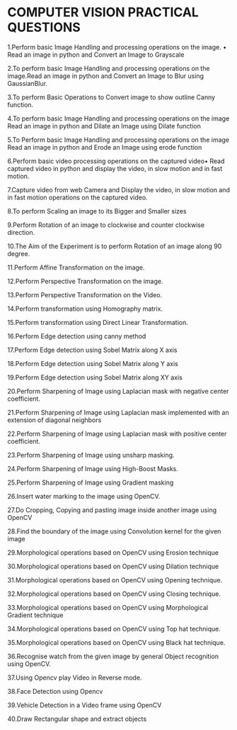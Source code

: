 # COMPUTER VISION PRACTICAL QUESTIONS

1.Perform basic Image Handling and processing operations on the image. • Read an image in python and Convert an Image to Grayscale

2.To perform basic Image Handling and processing operations on the image.Read an image in python and Convert an Image to Blur using GaussianBlur.

3.To perform Basic Operations to Convert image to show outline Canny function.

4.To perform basic Image Handling and processing operations on the image Read an image in python and Dilate an Image using Dilate function

5.To Perform basic Image Handling and processing operations on the image Read an image in python and Erode an Image using erode function

6.Perform basic video processing operations on the captured video• Read captured video in python and display the video, in slow motion and in fast motion. 

7.Capture video from web Camera and Display the video, in slow motion and in fast motion operations on the captured video.

8.To perform Scaling an image to its Bigger and Smaller sizes

9.Perform Rotation of an image to clockwise and counter clockwise direction.

10.The Aim of the Experiment is to perform Rotation of an image along 90 degree.

11.Perform Affine Transformation on the image.

12.Perform Perspective Transformation on the image.

13.Perform Perspective Transformation on the Video.

14.Perform transformation using Homography matrix.

15.Perform transformation using Direct Linear Transformation.

16.Perform Edge detection using canny method

17.Perform Edge detection using Sobel Matrix along X axis

18.Perform Edge detection using Sobel Matrix along Y axis

19.Perform Edge detection using Sobel Matrix along XY axis

20.Perform Sharpening of Image using Laplacian mask with negative center coefficient.

21.Perform Sharpening of Image using Laplacian mask implemented with an extension of diagonal neighbors

22.Perform Sharpening of Image using Laplacian mask with positive center coefficient.

23.Perform Sharpening of Image using unsharp masking.

24.Perform Sharpening of Image using High-Boost Masks.

25.Perform Sharpening of Image using Gradient masking

26.Insert water marking to the image using OpenCV.

27.Do Cropping, Copying and pasting image inside another image using OpenCV

28.Find the boundary of the image using Convolution kernel for the given image

29.Morphological operations based on OpenCV using Erosion technique

30.Morphological operations based on OpenCV using Dilation technique

31.Morphological operations based on OpenCV using Opening technique.

32.Morphological operations based on OpenCV using Closing technique.

33.Morphological operations based on OpenCV using Morphological Gradient technique

34.Morphological operations based on OpenCV using Top hat technique.

35.Morphological operations based on OpenCV using Black hat technique.

36.Recognise watch from the given image by general Object recognition using OpenCV.

37.Using Opencv play Video in Reverse mode.

38.Face Detection using Opencv

39.Vehicle Detection in a Video frame using OpenCV

40.Draw Rectangular shape and extract objects
